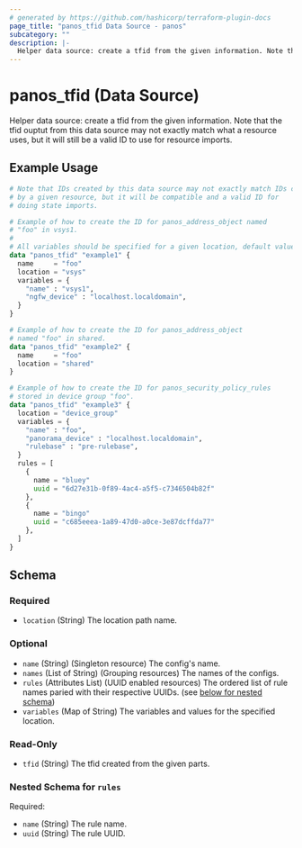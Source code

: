```yaml
---
# generated by https://github.com/hashicorp/terraform-plugin-docs
page_title: "panos_tfid Data Source - panos"
subcategory: ""
description: |-
  Helper data source: create a tfid from the given information. Note that the tfid ouptut from this data source may not exactly match what a resource uses, but it will still be a valid ID to use for resource imports.
---
```


# panos_tfid (Data Source)

Helper data source: create a tfid from the given information. Note that the tfid ouptut from this data source may not exactly match what a resource uses, but it will still be a valid ID to use for resource imports.

## Example Usage

```terraform
# Note that IDs created by this data source may not exactly match IDs created
# by a given resource, but it will be compatible and a valid ID for
# doing state imports.

# Example of how to create the ID for panos_address_object named
# "foo" in vsys1.
#
# All variables should be specified for a given location, default value or not.
data "panos_tfid" "example1" {
  name     = "foo"
  location = "vsys"
  variables = {
    "name" : "vsys1",
    "ngfw_device" : "localhost.localdomain",
  }
}

# Example of how to create the ID for panos_address_object
# named "foo" in shared.
data "panos_tfid" "example2" {
  name     = "foo"
  location = "shared"
}

# Example of how to create the ID for panos_security_policy_rules
# stored in device group "foo".
data "panos_tfid" "example3" {
  location = "device_group"
  variables = {
    "name" : "foo",
    "panorama_device" : "localhost.localdomain",
    "rulebase" : "pre-rulebase",
  }
  rules = [
    {
      name = "bluey"
      uuid = "6d27e31b-0f89-4ac4-a5f5-c7346504b82f"
    },
    {
      name = "bingo"
      uuid = "c685eeea-1a89-47d0-a0ce-3e87dcffda77"
    },
  ]
}
```

<!-- schema generated by tfplugindocs -->
## Schema

### Required

- `location` (String) The location path name.

### Optional

- `name` (String) (Singleton resource) The config's name.
- `names` (List of String) (Grouping resources) The names of the configs.
- `rules` (Attributes List) (UUID enabled resources) The ordered list of rule names paried with their respective UUIDs. (see [below for nested schema](#nestedatt--rules))
- `variables` (Map of String) The variables and values for the specified location.

### Read-Only

- `tfid` (String) The tfid created from the given parts.

<a id="nestedatt--rules"></a>
### Nested Schema for `rules`

Required:

- `name` (String) The rule name.
- `uuid` (String) The rule UUID.
